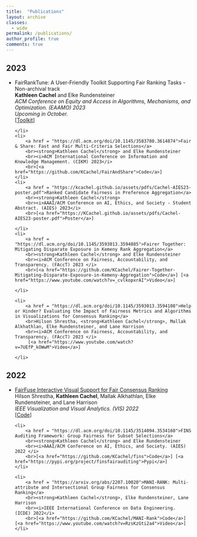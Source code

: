 ```yaml
---
title:  "Publications"
layout: archive 
classes: 
  - wide
permalink: /publications/
author_profile: true
comments: true
---
```

<h2>2023</h2>

<ul>
	<li>
		FairRankTune: A User-Friendly Toolkit Supporting Fair Ranking Tasks  - Non-archival track
		<br><strong>Kathleen Cachel</strong> and Elke Rundensteiner
		<br><i>ACM Conference on Equity and Access in Algorithms, Mechanisms, and Optimization. (EAAMO) 2023</i>
  		<br><i>Upcoming in October.</i> <br>[<a href="https://kcachel.github.io/fairranktune/">Toolkit</a>]
  			
		
	</li>
	<li>
		<a href = "https://dl.acm.org/doi/10.1145/3583780.3614874">Fair & Share: Fast and Fair Multi-Criteria Selections</a>
		<br><strong>Kathleen Cachel</strong> and Elke Rundensteiner
		<br><i>ACM International Conference on Information and Knowledge Management. (CIKM) 2023</i>
  		<br>[<a href="https://github.com/KCachel/FairAndShare">Code</a>] 	
	</li>
	<li>
		<a href = "https://kcachel.github.io/assets/pdfs/Cachel-AIES23-poster.pdf">Ranked Candidate Fairness in Preference Aggregation</a>
		<br><strong>Kathleen Cachel</strong> 
		<br><i>AAAI/ACM Conference on AI, Ethics, and Society - Student Abstract. (AIES) 2023</i>
  		<br>[<a href="https://KCachel.github.io/assets/pdfs/Cachel-AIES23-poster.pdf">Poster</a>]	
		
	</li>
	<li>
		<a href = "https://dl.acm.org/doi/10.1145/3593013.3594085">Fairer Together: Mitigating Disparate Exposure in Kemeny Rank Aggregation</a>
		<br><strong>Kathleen Cachel</strong> and Elke Rundensteiner
		<br><i>ACM Conference on Fairness, Accountability, and Transparency. (FAccT) 2023 </i>
  		<br>[<a href="https://github.com/KCachel/Fairer-Together-Mitigating-Disparate-Exposure-in-Kemeny-Aggregation">Code</a>] [<a href="https://www.youtube.com/watch?v=_cvlkopxrAI">Video</a>]
		
	</li>

	<li>
		<a href = "https://dl.acm.org/doi/10.1145/3593013.3594108">Help or Hinder? Evaluating the Impact of Fairness Metrics and Algorithms in Visualizations for Consensus Ranking</a>
		<br>Hilson Shrestha, <strong>Kathleen Cachel</strong>, Mallak Alkhathlan, Elke Rundensteiner, and Lane Harrison
		<br><i>ACM Conference on Fairness, Accountability, and Transparency. (FAccT) 2023 </i>
  		 [<a href="https://www.youtube.com/watch?v=7UEfP_kOWwM">Video</a>]	
		
	</li>


</ul>

<h2>2022</h2>

<ul>
	<li>
		<a href = "https://arxiv.org/abs/2207.07765">FairFuse Interactive Visual Support for Fair Consensus Ranking</a>
		<br>Hilson Shrestha, <strong>Kathleen Cachel</strong>, Mallak Alkhathlan, Elke Rundensteiner, and Lane Harrison
		<br><i>IEEE Visualization and Visual Analytics. (VIS) 2022</i>
		<br>[<a href="https://osf.io/hd639/">Code</a>] 
	</li>

	<li>
		<a href = "https://dl.acm.org/doi/10.1145/3514094.3534160">FINS Auditing Framework: Group Fairness for Subset Selections</a>
		<br><strong>Kathleen Cachel</strong> and Elke Rundensteiner
		<br><i>AAAI/ACM Conference on AI, Ethics, and Society. (AIES) 2022 </i>
		<br>[<a href="https://github.com/KCachel/fins">Code</a>] [<a href="https://pypi.org/project/finsfairauditing">Pypi</a>]
	</li>

	<li>
		<a href = "https://arxiv.org/abs/2207.10020">MANI-RANK: Multi-attribute and Intersectional Group Fairness for Consensus Ranking</a>
		<br><strong>Kathleen Cachel</strong>, Elke Rundensteiner, Lane Harrison
		<br><i>IEEE International Conference on Data Engineering. (ICDE) 2022</i>
		<br>[<a href="https://github.com/KCachel/MANI-Rank">Code</a>] [<a href="https://www.youtube.com/watch?v=RzsKzGti2a4">Video</a>]
	</li>
</ul>


<!-- 
<h1>Other Projects</h1>
<ul>
	<li>
		<a href = "">Using ....s</a>
		<br>I advised a summer. 
		<br><i>Conf, 2022</i>. 
		<br><strong> Prize</strong>
	</li>
</ul>
-->
